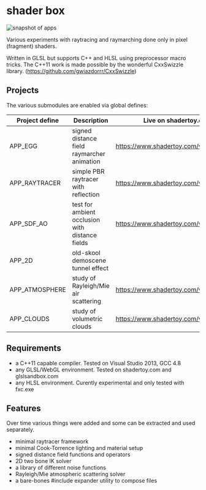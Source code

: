 # shader box
![snapshot of apps](http://valentingalea.github.io/shaderbox/apps.png)

Various experiments with raytracing and
raymarching done only in pixel (fragment) shaders.

Written in GLSL but supports C++ and HLSL
using preprocessor macro tricks.
The C++11 work is made possible by the
wonderful CxxSwizzle library.
(https://github.com/gwiazdorrr/CxxSwizzle)

## Projects
The various submodules are enabled via global defines:

Project define | Description                                        | Live on shadertoy.com
---------------|----------------------------------------------------|-------------------------
APP_EGG        | signed distance field raymarcher animation         | https://www.shadertoy.com/view/MlsGDf
APP_RAYTRACER  | simple PBR raytracer with reflection               | https://www.shadertoy.com/view/Xl2XW1
APP_SDF_AO     | test for ambient occlusion with distance fields    | https://www.shadertoy.com/view/XtBGDW
APP_2D         | old-skool demoscene tunnel effect                  |
APP_ATMOSPHERE | study of Rayleigh/Mie air scattering               | https://www.shadertoy.com/view/XtBXDz
APP_CLOUDS     | study of volumetric clouds                         | https://www.shadertoy.com/view/XtBXDw

## Requirements
* a C++11 capable compiler. Tested on
Visual Studio 2013, GCC 4.8
* any GLSL/WebGL environment. Tested on
shadertoy.com and glslsandbox.com
* any HLSL environment. Curently experimental and
only tested with fxc.exe

## Features
Over time various things were added and some
can be extracted and used separately.

* minimal raytracer framework
* minimal Cook-Torrence lighting and material setup
* signed distance field functions and operators
* 2D two bone IK solver
* a library of different noise functions
* Rayleigh/Mie atmospheric scattering solver
* a bare-bones #include expander utility to compose files
